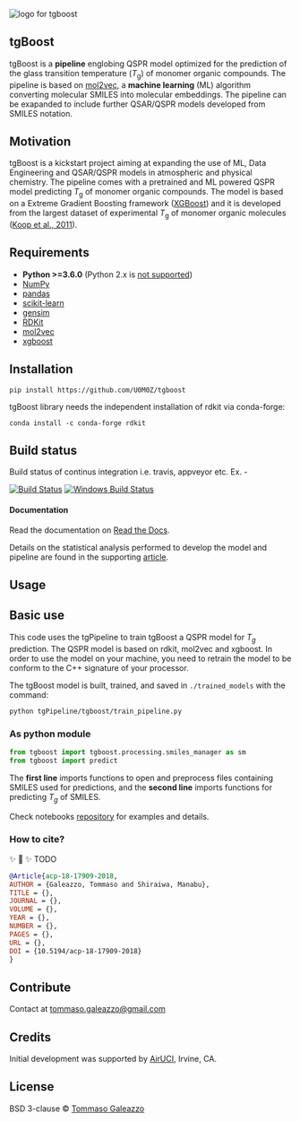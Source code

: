 ![logo for tgboost](./images/tgBoost_logo.png)


## tgBoost
tgBoost is a **pipeline** englobing QSPR model optimized for the prediction of the glass transition temperature (<em>T</em><sub>g</sub>) of monomer organic compounds. The pipeline is based on [mol2vec](https://mol2vec.readthedocs.io/en/latest/), a **machine learning** (ML) algorithm converting molecular SMILES into molecular embeddings. The pipeline can be exapanded to include further QSAR/QSPR models developed from SMILES notation.

## Motivation
tgBoost is a kickstart project aiming at expanding the use of ML, Data Engineering and QSAR/QSPR models in atmospheric and physical chemistry. The pipeline comes with a pretrained and ML powered QSPR model predicting <em>T</em><sub>g</sub> of monomer organic compounds. The model is based on a Extreme Gradient Boosting framework ([XGBoost](https://xgboost.readthedocs.io/en/stable/)) and it is developed from the largest dataset of experimental <em>T</em><sub>g</sub> of monomer organic molecules ([Koop et al., 2011](https://pubs.rsc.org/en/content/articlelanding/2011/cp/c1cp22617g)).

## Requirements
* **Python >=3.6.0** (Python 2.x is [not supported](http://www.python3statement.org/))
* [NumPy](http://www.numpy.org/)
* [pandas](http://pandas.pydata.org/)
* [scikit-learn](http://scikit-learn.org/stable/)
* [gensim](https://radimrehurek.com/gensim/)
* [RDKit](http://www.rdkit.org/docs/Install.html)
* [mol2vec](https://github.com/samoturk/mol2vec)
* [xgboost](https://pypi.org/project/xgboost/)

## Installation
`pip install https://github.com/U0M0Z/tgboost`

tgBoost library needs the independent installation of rdkit via conda-forge:

`conda install -c conda-forge rdkit`

## Build status
Build status of continus integration i.e. travis, appveyor etc. Ex. - 

[![Build Status](https://travis-ci.org/akashnimare/foco.svg?branch=master)](https://travis-ci.org/akashnimare/foco)
[![Windows Build Status](https://ci.appveyor.com/api/projects/status/github/akashnimare/foco?branch=master&svg=true)](https://ci.appveyor.com/project/akashnimare/foco/branch/master)

#### Documentation
Read the documentation on [Read the Docs](http://mol2vec.readthedocs.io/en/latest/).

Details on the statistical analysis performed to develop the model and pipeline are found in the supporting [article](https://acp.copernicus.org/articles/18/17909/2018/). 

## Usage
## Basic use
This code uses the tgPipeline to train tgBoost a QSPR model for *T*$_g$ prediction. The QSPR model is based on rdkit, mol2vec and xgboost. In order to use the model on your machine, you need to retrain the model to be conform to the C++ signature of your processor. 

The tgBoost model is built, trained, and saved in ``` ./trained_models ``` with the command:
```
python tgPipeline/tgboost/train_pipeline.py
```

### As python module
```python
from tgboost import tgboost.processing.smiles_manager as sm
from tgboost import predict
```
The **first line** imports functions to open and preprocess files containing SMILES used for predictions, and the **second line** imports functions for predicting *T*$_g$ of SMILES.

Check notebooks [repository](https://github.com/U0M0Z/tgpipe/tree/main/tgboost/notebooks) for examples and details. 

### How to cite?

✨ 🍰 ✨
TODO

```bib
@Article{acp-18-17909-2018,
AUTHOR = {Galeazzo, Tommaso and Shiraiwa, Manabu},
TITLE = {},
JOURNAL = {},
VOLUME = {},
YEAR = {},
NUMBER = {},
PAGES = {},
URL = {},
DOI = {10.5194/acp-18-17909-2018}
}
```

## Contribute
Contact at tommaso.galeazzo@gmail.com

## Credits
Initial development was supported by [AirUCI](https://airuci.uci.edu), Irvine, CA.

## License
BSD 3-clause © [Tommaso Galeazzo](https://www.tmsglz.com)
